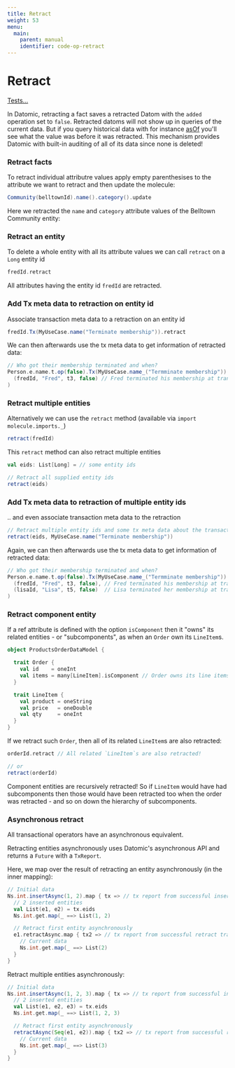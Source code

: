 ```yaml
---
title: Retract
weight: 53
menu:
  main:
    parent: manual
    identifier: code-op-retract
---
```



# Retract

[Tests...](https://github.com/scalamolecule/molecule/blob/master/molecule-tests/src/test/scala/molecule/tests/core/crud/Retract.scala)


In Datomic, retracting a fact saves a retracted Datom with the `added` operation set to `false`. Retracted datoms will not show up in queries of the current data. But if you query historical data with for instance [asOf](/manual/time/asof-since/) you'll see what the value was before it was retracted. This mechanism provides Datomic with built-in auditing of all of its data since none is deleted!

### Retract facts

To retract individual attributre values apply empty parenthesises to the attribute we want to retract and then update the molecule:


```scala
Community(belltownId).name().category().update
```
Here we retracted the `name` and `category` attribute values of the Belltown Community entity:


### Retract an entity

To delete a whole entity with all its attribute values we can call `retract` on a `Long` entity id

```scala
fredId.retract
```
All attributes having the entity id `fredId` are retracted.

### Add Tx meta data to retraction on entity id

Associate transaction meta data to a retraction on an entity id
```scala
fredId.Tx(MyUseCase.name("Terminate membership")).retract
```

We can then afterwards use the tx meta data to get information of retracted data:
```scala
// Who got their membership terminated and when?
Person.e.name.t.op(false).Tx(MyUseCase.name_("Termminate membership")).getHistory.map(_ ==> List(
  (fredId, "Fred", t3, false) // Fred terminated his membership at transaction t3 and was retracted
)
```


### Retract multiple entities

Alternatively we can use the `retract` method (available via `import molecule.imports._`)

```scala
retract(fredId)
```
This `retract` method can also retract multiple entities

```scala
val eids: List[Long] = // some entity ids 

// Retract all supplied entity ids
retract(eids)
```

### Add Tx meta data to retraction of multiple entity ids

.. and even associate transaction meta data to the retraction
```scala
// Retract multiple entity ids and some tx meta data about the transaction
retract(eids, MyUseCase.name("Terminate membership"))
```
Again, we can then afterwards use the tx meta data to get information of retracted data:
```scala
// Who got their membership terminated and when?
Person.e.name.t.op(false).Tx(MyUseCase.name_("Termminate membership")).getHistory.map(_ ==> List(
  (fredId, "Fred", t3, false), // Fred terminated his membership at transaction t3 and was retracted
  (lisaId, "Lisa", t5, false)  // Lisa terminated her membership at transaction t5 and was retracted
)
```


### Retract component entity

If a ref attribute is defined with the option `isComponent` then it "owns" its related entities - or "subcomponents", as when an `Order` own its `LineItem`s.

```scala
object ProductsOrderDataModel {

  trait Order {
    val id    = oneInt
    val items = many[LineItem].isComponent // Order owns its line items
  }

  trait LineItem {
    val product = oneString
    val price   = oneDouble
    val qty     = oneInt
  }
}
```

If we retract such `Order`, then all of its related `LineItem`s are also retracted:

```scala
orderId.retract // All related `LineItem`s are also retracted!

// or
retract(orderId)
```
Component entities are recursively retracted! So if `LineItem` would have had subcomponents then those would have been retracted too when the order was retracted - and so on down the hierarchy of subcomponents.




### Asynchronous retract

All transactional operators have an asynchronous equivalent.

Retracting entities asynchronously uses Datomic's asynchronous API and returns a `Future` with a `TxReport`.

Here, we map over the result of retracting an entity asynchronously (in the inner mapping):

```scala
// Initial data
Ns.int.insertAsync(1, 2).map { tx => // tx report from successful insert transaction
  // 2 inserted entities
  val List(e1, e2) = tx.eids
  Ns.int.get.map(_ ==> List(1, 2)

  // Retract first entity asynchronously
  e1.retractAsync.map { tx2 => // tx report from successful retract transaction
    // Current data
    Ns.int.get.map(_ ==> List(2)
  }
}
```
Retract multiple entities asynchronously:
```scala
// Initial data
Ns.int.insertAsync(1, 2, 3).map { tx => // tx report from successful insert transaction
  // 2 inserted entities
  val List(e1, e2, e3) = tx.eids
  Ns.int.get.map(_ ==> List(1, 2, 3)

  // Retract first entity asynchronously
  retractAsync(Seq(e1, e2)).map { tx2 => // tx report from successful retract transaction
    // Current data
    Ns.int.get.map(_ ==> List(3)
  }
}
```

